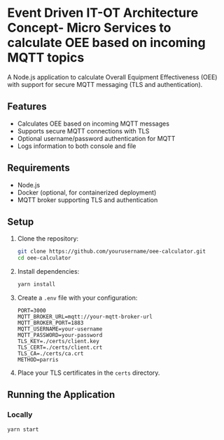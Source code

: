 # Event Driven IT-OT Architecture Concept- Micro Services to calculate OEE based on incoming MQTT topics

A Node.js application to calculate Overall Equipment Effectiveness (OEE) with support for secure MQTT messaging (TLS and authentication).

## Features

- Calculates OEE based on incoming MQTT messages
- Supports secure MQTT connections with TLS
- Optional username/password authentication for MQTT
- Logs information to both console and file

## Requirements

- Node.js
- Docker (optional, for containerized deployment)
- MQTT broker supporting TLS and authentication

## Setup

1. Clone the repository:
    ```sh
    git clone https://github.com/yourusername/oee-calculator.git
    cd oee-calculator
    ```

2. Install dependencies:
    ```sh
    yarn install
    ```

3. Create a `.env` file with your configuration:
    ```plaintext
    PORT=3000
    MQTT_BROKER_URL=mqtt://your-mqtt-broker-url
    MQTT_BROKER_PORT=1883
    MQTT_USERNAME=your-username
    MQTT_PASSWORD=your-password
    TLS_KEY=./certs/client.key
    TLS_CERT=./certs/client.crt
    TLS_CA=./certs/ca.crt
    METHOD=parris
    ```

4. Place your TLS certificates in the `certs` directory.

## Running the Application

### Locally

```sh
yarn start
